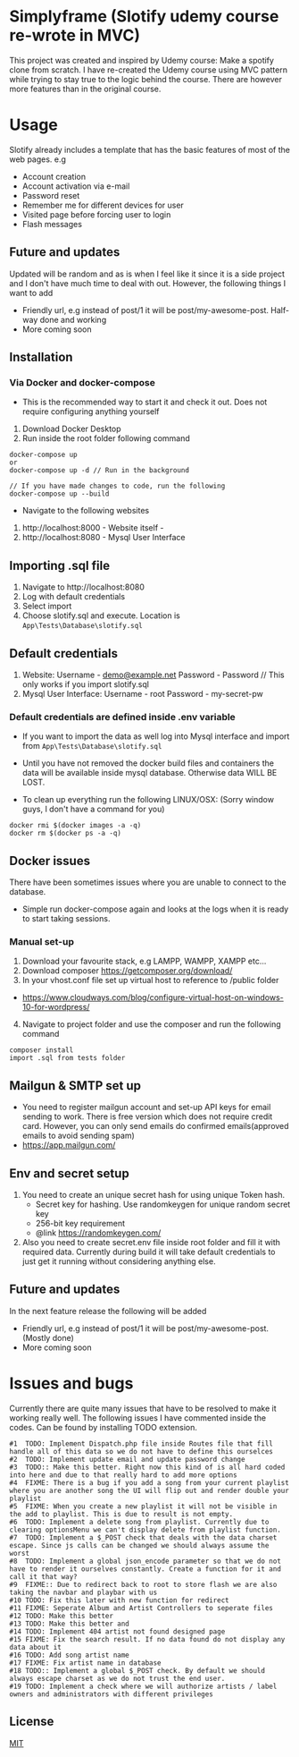 # Simplyframe (Slotify udemy course re-wrote in MVC)

This project was created and inspired by Udemy course: Make a spotify clone from scratch.
I have re-created the Udemy course using MVC pattern while trying to stay true to the logic behind the course.
There are however more features than in the original course.

# Usage

Slotify already includes a template that has the basic features of most of the web pages. e.g

* Account creation
* Account activation via e-mail
* Password reset
* Remember me for different devices for user
* Visited page before forcing user to login
* Flash messages

## Future and updates
Updated will be random and as is when I feel like it since it is a side project and I don't have much time to deal with out. However, the following things I want to add
* Friendly url, e.g instead of post/1 it will be post/my-awesome-post. Half-way done and working
* More coming soon

## Installation

### Via Docker and docker-compose
* This is the recommended way to start it and check it out. Does not require configuring anything yourself
1. Download Docker Desktop 
2. Run inside the root folder following command
```composer
docker-compose up
or
docker-compose up -d // Run in the background

// If you have made changes to code, run the following
docker-compose up --build
```
* Navigate to the following websites
1.  http://localhost:8000 - Website itself - 
2.  http://localhost:8080 - Mysql User Interface

## Importing .sql file
1. Navigate to http://localhost:8080
2. Log with default credentials
3. Select import
4. Choose slotify.sql and execute. Location is ``` App\Tests\Database\slotify.sql ```

## Default credentials
1. Website: Username - demo@example.net Password - Password // This only works if you import slotify.sql
2. Mysql User Interface: Username - root Password - my-secret-pw

### Default credentials are defined inside .env variable

* If you want to import the data as well log into Mysql interface and import from 
``` App\Tests\Database\slotify.sql ```

* Until you have not removed the docker build files and containers the data will be available inside mysql database. Otherwise data WILL BE LOST.
* To clean up everything run the following LINUX/OSX: (Sorry window guys, I don't have a command for you)
```composer
docker rmi $(docker images -a -q)
docker rm $(docker ps -a -q)
```

## Docker issues 
There have been sometimes issues where you are unable to connect to the database. 
- Simple run docker-compose again and looks at the logs when it is ready to start taking sessions.
### Manual set-up
1. Download your favourite stack, e.g LAMPP, WAMPP, XAMPP etc...
2. Download composer https://getcomposer.org/download/
3. In your vhost.conf file set up virtual host to reference to /public folder
* https://www.cloudways.com/blog/configure-virtual-host-on-windows-10-for-wordpress/
4. Navigate to project folder and use the composer and run the following command

```composer
composer install
import .sql from tests folder
```

## Mailgun & SMTP set up
* You need to register mailgun account and set-up API keys for email sending to work. There is free version which does not require credit card. However, you can only send emails do confirmed emails(approved emails to avoid sending spam)
* https://app.mailgun.com/

## Env and secret setup
1. You need to create an unique secret hash for using unique Token hash.
     * Secret key for hashing. Use randomkeygen for unique random secret key
     * 256-bit key requirement
     * @link https://randomkeygen.com/ 
2. Also you need to create secret.env file inside root folder and fill it with required data. Currently during build it will take default credentials to just get it running without considering anything else. 
## Future and updates
In the next feature release the following will be added
* Friendly url, e.g instead of post/1 it will be post/my-awesome-post. (Mostly done)
* More coming soon

# Issues and bugs
Currently there are quite many issues that have to be resolved to make it working really well.
The following issues I have commented inside the codes. Can be found by installing TODO extension. 

```composer
#1	TODO: Implement Dispatch.php file inside Routes file that fill handle all of this data so we do not have to define this ourselces
#2	TODO: Implement update email and update password change
#3	TODO:: Make this better. Right now this kind of is all hard coded into here and due to that really hard to add more options
#4	FIXME: There is a bug if you add a song from your current playlist where you are another song the UI will flip out and render double your playlist
#5	FIXME: When you create a new playlist it will not be visible in the add to playlist. This is due to result is not empty. 
#6	TODO: Implement a delete song from playlist. Currently due to clearing optionsMenu we can't display delete from playlist function.
#7	TODO: Implement a $_POST check that deals with the data charset escape. Since js calls can be changed we should always assume the worst
#8	TODO: Implement a global json_encode parameter so that we do not have to render it ourselves constantly. Create a function for it and call it that way?
#9	FIXME:: Due to redirect back to root to store flash we are also taking the navbar and playbar with us 
#10	TODO: Fix this later with new function for redirect
#11	FIXME: Seperate Album and Artist Controllers to seperate files
#12	TODO: Make this better
#13	TODO: Make this better and
#14	TODO: Implement 404 artist not found designed page
#15	FIXME: Fix the search result. If no data found do not display any data about it
#16	TODO: Add song artist name 
#17	FIXME: Fix artist name in database 
#18	TODO:: Implement a global $_POST check. By default we should always escape charset as we do not trust the end user. 
#19	TODO: Implement a check where we will authorize artists / label owners and administrators with different privileges
```
## License
[MIT](https://github.com/eekkristo/gublin/blob/main/LICENSE)